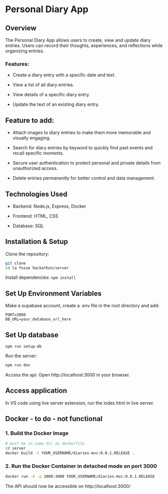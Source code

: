 # Personal Diary App

## Overview

The Personal Diary App allows users to create, view and update diary entries. Users can record their thoughts, experiences, and reflections while organizing entries.

### Features:

- Create a diary entry with a specific date and text.

- View a list of all diary entries.

- View details of a specific diary entry.

- Update the text of an existing diary entry.

## Feature to add:

- Attach images to diary entries to make them more memorable and visually engaging.

- Search for diary entries by keyword to quickly find past events and recall specific moments.

- Secure user authentication to protect personal and private details from unauthorized access.

- Delete entries permanently for better control and data management.


## Technologies Used

- Backend: Node.js, Express, Docker

- Frontend: HTML, CSS

- Database: SQL

## Installation & Setup

Clone the repository:

```bash
git clone
cd la fosse hackathon/server
```

Install dependencies:
`npm install`


## Set Up Environment Variables
Make a supabase account, create a .env file in the root directory and add:
```
PORT=3000
DB_URL=your_database_url_here
```

## Set Up database
```
npm run setup-db
```

Run the server:
```bash
npm run dev
```
Access the api:
Open http://localhost:3000 in your browser.


## Access application
In VS code using live server extension, run the index.html in live server.


## Docker - to do - not functional

### 1. Build the Docker Image

```bash
# must be in same dir as dockerfile
cd server
docker build -t YOUR_USERNAME/diaries-mvc:0.0.1.RELEASE .
```

### 2. Run the Docker Container in detached mode on port 3000

```bash
docker run -d -p 3000:3000 YOUR_USERNAME/diaries-mvc:0.0.1.RELEASE
```

The API should now be accessible on http://localhost:3000/